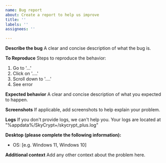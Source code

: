 ```yaml
---
name: Bug report
about: Create a report to help us improve
title: ''
labels: ''
assignees: ''

---
```


**Describe the bug**
A clear and concise description of what the bug is.

**To Reproduce**
Steps to reproduce the behavior:
1. Go to '...'
2. Click on '....'
3. Scroll down to '....'
4. See error

**Expected behavior**
A clear and concise description of what you expected to happen.

**Screenshots**
If applicable, add screenshots to help explain your problem.

**Logs**
If you don't provide logs, we can't help you. Your logs are located at "%appdata%/SkyCrypt+/skycrypt_plus.log"

**Desktop (please complete the following information):**
 - OS: [e.g. Windows 11, Windows 10]

**Additional context**
Add any other context about the problem here.
